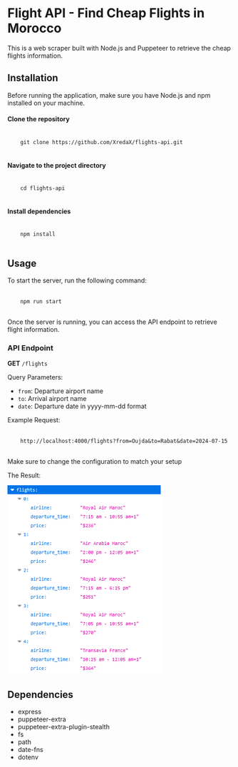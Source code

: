 <h1>Flight API - Find Cheap Flights in Morocco</h1>
<p>This is a web scraper built with Node.js and Puppeteer to retrieve the cheap flights information.</p>

<h2>Installation</h2>
<p>Before running the application, make sure you have Node.js and npm installed on your machine.</p>

<h4>Clone the repository</h4>
<pre>
  <code>
    git clone https://github.com/XredaX/flights-api.git
  </code>
</pre>

<h4>Navigate to the project directory</h4>
<pre>
  <code>
    cd flights-api
  </code>
</pre>

<h4>Install dependencies</h4>
<pre>
  <code>
    npm install
  </code>
</pre>

<h2>Usage</h2>
<p>To start the server, run the following command:</p>
<pre>
  <code>
    npm run start
  </code>
</pre>

<p>Once the server is running, you can access the API endpoint to retrieve flight information.</p>
<h3>API Endpoint</h3>
<p><strong>GET</strong> <code>/flights</code></p>
<p>Query Parameters:</p>
<ul>
  <li><code>from</code>: Departure airport name</li>
  <li><code>to</code>: Arrival airport name</li>
  <li><code>date</code>: Departure date in yyyy-mm-dd format</li>
</ul>

<p>Example Request:</p>
<pre>
  <code>
    http://localhost:4000/flights?from=Oujda&to=Rabat&date=2024-07-15
  </code>
</pre>
<p>Make sure to change the configuration to match your setup</p>

<p>The Result:</p>
<img src="dist/res.PNG" alt="Result Image"/>


<h2>Dependencies</h2>
<ul>
  <li>express</li>
  <li>puppeteer-extra</li>
  <li>puppeteer-extra-plugin-stealth</li>
  <li>fs</li>
  <li>path</li>
  <li>date-fns</li>
  <li>dotenv</li>
</ul>


